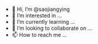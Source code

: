 - 👋 Hi, I’m @saojiangying
- 👀 I’m interested in ...
- 🌱 I’m currently learning ...
- 💞️ I’m looking to collaborate on ...
- 📫 How to reach me ...

<!---
saojiangying/saojiangying is a ✨ special ✨ repository because its `README.md` (this file) appears on your GitHub profile.
You can click the Preview link to take a look at your changes.
--->
